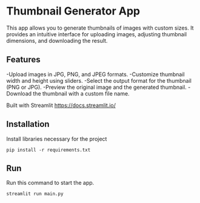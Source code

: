 # Thumbnail Generator App

This app allows you to generate thumbnails of images with custom sizes.
It provides an intuitive interface for uploading images, adjusting thumbnail dimensions, and downloading the result.

## Features
-Upload images in JPG, PNG, and JPEG formats.
-Customize thumbnail width and height using sliders.
-Select the output format for the thumbnail (PNG or JPG).
-Preview the original image and the generated thumbnail.
-Download the thumbnail with a custom file name.

Built with Streamlit https://docs.streamlit.io/

## Installation
Install libraries necessary for the project
```
pip install -r requirements.txt
```

## Run
Run this command to start the app. 
```bash
streamlit run main.py
```


